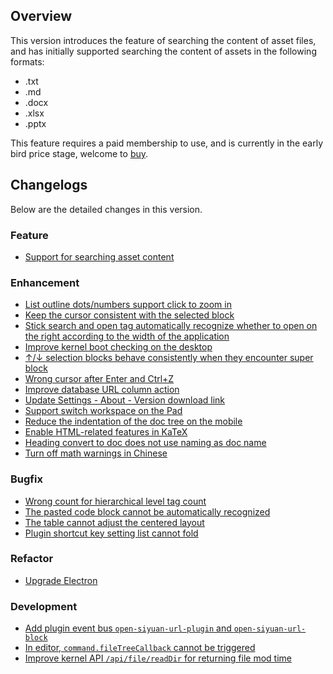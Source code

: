 ## Overview

This version introduces the feature of searching the content of asset files, and has initially supported searching the content of assets in the following formats:

* .txt
* .md
* .docx
* .xlsx
* .pptx

This feature requires a paid membership to use, and is currently in the early bird price stage, welcome to [buy](https://b3log.org/siyuan/en/pricing.html).

## Changelogs

Below are the detailed changes in this version.

### Feature

* [Support for searching asset content](https://github.com/siyuan-note/siyuan/issues/8874)

### Enhancement

* [List outline dots/numbers support click to zoom in](https://github.com/siyuan-note/siyuan/issues/3502)
* [Keep the cursor consistent with the selected block](https://github.com/siyuan-note/siyuan/issues/8918)
* [Stick search and open tag automatically recognize whether to open on the right according to the width of the application](https://github.com/siyuan-note/siyuan/issues/8928)
* [Improve kernel boot checking on the desktop](https://github.com/siyuan-note/siyuan/issues/8929)
* [↑/↓ selection blocks behave consistently when they encounter super block](https://github.com/siyuan-note/siyuan/issues/8930)
* [Wrong cursor after Enter and Ctrl+Z](https://github.com/siyuan-note/siyuan/issues/8935)
* [Improve database URL column action](https://github.com/siyuan-note/siyuan/pull/8937)
* [Update Settings - About - Version download link](https://github.com/siyuan-note/siyuan/issues/8947)
* [Support switch workspace on the Pad](https://github.com/siyuan-note/siyuan/issues/8948)
* [Reduce the indentation of the doc tree on the mobile](https://github.com/siyuan-note/siyuan/issues/8949)
* [Enable HTML-related features in KaTeX](https://github.com/siyuan-note/siyuan/pull/8951)
* [Heading convert to doc does not use naming as doc name](https://github.com/siyuan-note/siyuan/issues/8959)
* [Turn off math warnings in Chinese](https://github.com/siyuan-note/siyuan/pull/8963)

### Bugfix

* [Wrong count for hierarchical level tag count](https://github.com/siyuan-note/siyuan/issues/8915)
* [The pasted code block cannot be automatically recognized](https://github.com/siyuan-note/siyuan/issues/8934)
* [The table cannot adjust the centered layout](https://github.com/siyuan-note/siyuan/issues/8938)
* [Plugin shortcut key setting list cannot fold](https://github.com/siyuan-note/siyuan/pull/8946)

### Refactor

* [Upgrade Electron](https://github.com/siyuan-note/siyuan/issues/8952)

### Development

* [Add plugin event bus `open-siyuan-url-plugin` and `open-siyuan-url-block`](https://github.com/siyuan-note/siyuan/pull/8927)
* [In editor, `command.fileTreeCallback` cannot be triggered](https://github.com/siyuan-note/siyuan/issues/8931)
* [Improve kernel API `/api/file/readDir` for returning file mod time](https://github.com/siyuan-note/siyuan/issues/8945)
